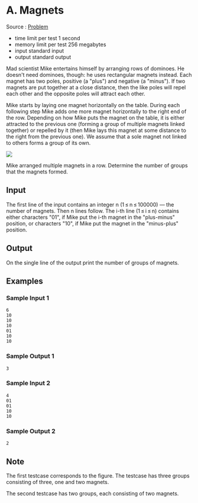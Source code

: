 # A. Magnets

Source : [Problem](https://codeforces.com/problemset/problem/344/A)

- time limit per test 1 second
- memory limit per test 256 megabytes
- input standard input
- output standard output

Mad scientist Mike entertains himself by arranging rows of dominoes. He doesn't need dominoes, though: he uses rectangular magnets instead. Each magnet has two poles, positive (a "plus") and negative (a "minus"). If two magnets are put together at a close distance, then the like poles will repel each other and the opposite poles will attract each other.

Mike starts by laying one magnet horizontally on the table. During each following step Mike adds one more magnet horizontally to the right end of the row. Depending on how Mike puts the magnet on the table, it is either attracted to the previous one (forming a group of multiple magnets linked together) or repelled by it (then Mike lays this magnet at some distance to the right from the previous one). We assume that a sole magnet not linked to others forms a group of its own.

<img src="https://espresso.codeforces.com/a2cfc00fa5ba91709a0c55ed4bb5e70f976b5f20.png">

Mike arranged multiple magnets in a row. Determine the number of groups that the magnets formed.

## Input

The first line of the input contains an integer n (1 ≤ n ≤ 100000) — the number of magnets. Then n lines follow. The i-th line (1 ≤ i ≤ n) contains either characters "01", if Mike put the i-th magnet in the "plus-minus" position, or characters "10", if Mike put the magnet in the "minus-plus" position.

## Output

On the single line of the output print the number of groups of magnets.

## Examples

### Sample Input 1

    6
    10
    10
    10
    01
    10
    10

### Sample Output 1

    3

### Sample Input 2

    4
    01
    01
    10
    10

### Sample Output 2

    2

## Note

The first testcase corresponds to the figure. The testcase has three groups consisting of three, one and two magnets.

The second testcase has two groups, each consisting of two magnets.
